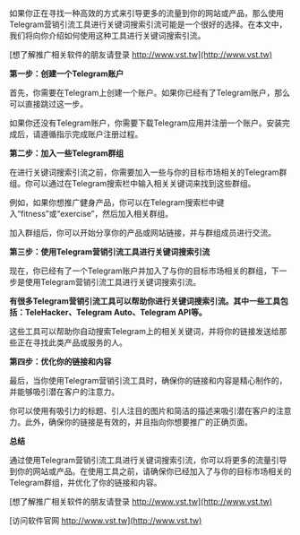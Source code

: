 如果你正在寻找一种高效的方式来引导更多的流量到你的网站或产品，那么使用Telegram营销引流工具进行关键词搜索引流可能是一个很好的选择。在本文中，我们将向你介绍如何使用这种工具进行关键词搜索引流。

[想了解推广相关软件的朋友请登录 http://www.vst.tw](http://www.vst.tw)

**第一步：创建一个Telegram账户**

首先，你需要在Telegram上创建一个账户。如果你已经有了Telegram账户，那么可以直接跳过这一步。

如果你还没有Telegram账户，你需要下载Telegram应用并注册一个账户。安装完成后，请遵循指示完成账户注册过程。

**第二步：加入一些Telegram群组**

在进行关键词搜索引流之前，你需要加入一些与你的目标市场相关的Telegram群组。你可以通过在Telegram搜索栏中输入相关关键词来找到这些群组。

例如，如果你想推广健身产品，你可以在Telegram搜索栏中键入“fitness”或“exercise”，然后加入相关群组。

加入群组后，你可以开始分享你的产品或网站链接，并与群组成员进行交流。

**第三步：使用Telegram营销引流工具进行关键词搜索引流**

现在，你已经有了一个Telegram账户并加入了与你的目标市场相关的群组，下一步是使用Telegram营销引流工具进行关键词搜索引流。

**有很多Telegram营销引流工具可以帮助你进行关键词搜索引流。其中一些工具包括：TeleHacker、Telegram Auto、Telegram API等。**

这些工具可以帮助你自动搜索Telegram上的相关关键词，并将你的链接发送给那些正在寻找此类产品或服务的人。

**第四步：优化你的链接和内容**

最后，当你使用Telegram营销引流工具时，确保你的链接和内容是精心制作的，并能够吸引潜在客户的注意力。

你可以使用有吸引力的标题、引人注目的图片和简洁的描述来吸引潜在客户的注意力。此外，确保你的链接是有效的，并且指向你想要推广的正确页面。

**总结**

通过使用Telegram营销引流工具进行关键词搜索引流，你可以将更多的流量引导到你的网站或产品。在使用工具之前，请确保你已经加入了与你的目标市场相关的Telegram群组，并优化了你的链接和内容。

[想了解推广相关软件的朋友请登录 http://www.vst.tw](http://www.vst.tw)


[访问软件官网 http://www.vst.tw](http://www.vst.tw)
